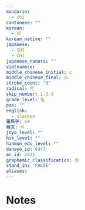 ```yaml
---
mandarin:
  - chí
cantonese: ""
korean:
  - 이
korean_native: ""
japanese:
  - SHI
  - CHI
japanese_nanori: ""
vietnamese:
middle_chinese_initial: ɕ
middle_chinese_final: iᴇ
stroke_count: "6"
radical: 弓
skip_number: 1-3-3
grade_level: 名
pos: ""
english:
  - slacken
羅馬字: se
韓文: 서
joyo_level: ""
hsk_level: ""
hanmun_edu_level: ""
danayo_id: 8447
mc_id: 2012
graphemic_classification: 也
stand_in: "FALSE"
aliases:
---
```


# Notes
